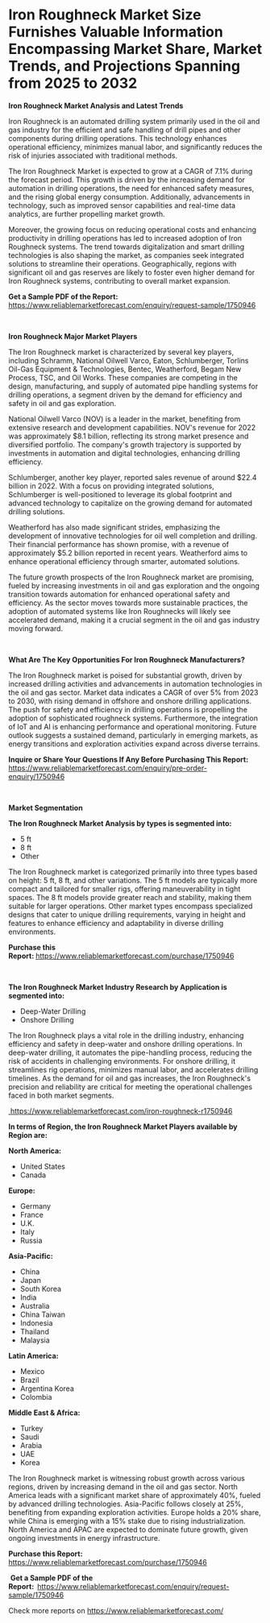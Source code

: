 <p><h1>Iron Roughneck Market Size Furnishes Valuable Information Encompassing Market Share, Market Trends, and Projections Spanning from 2025 to 2032</h1></p><p><strong>Iron Roughneck Market Analysis and Latest Trends</strong></p>
<p><p>Iron Roughneck is an automated drilling system primarily used in the oil and gas industry for the efficient and safe handling of drill pipes and other components during drilling operations. This technology enhances operational efficiency, minimizes manual labor, and significantly reduces the risk of injuries associated with traditional methods.</p><p>The Iron Roughneck Market is expected to grow at a CAGR of 7.1% during the forecast period. This growth is driven by the increasing demand for automation in drilling operations, the need for enhanced safety measures, and the rising global energy consumption. Additionally, advancements in technology, such as improved sensor capabilities and real-time data analytics, are further propelling market growth.</p><p>Moreover, the growing focus on reducing operational costs and enhancing productivity in drilling operations has led to increased adoption of Iron Roughneck systems. The trend towards digitalization and smart drilling technologies is also shaping the market, as companies seek integrated solutions to streamline their operations. Geographically, regions with significant oil and gas reserves are likely to foster even higher demand for Iron Roughneck systems, contributing to overall market expansion.</p></p>
<p><strong>Get a Sample PDF of the Report:&nbsp;</strong> <a href="https://www.reliablemarketforecast.com/enquiry/request-sample/1750946?utm_campaign=2753&utm_medium=2&utm_source=Github&utm_content=ia&utm_term=10042025&utm_id=iron-roughneck">https://www.reliablemarketforecast.com/enquiry/request-sample/1750946</a></p>
<p>&nbsp;</p>
<p><strong>Iron Roughneck Major Market Players</strong></p>
<p><p>The Iron Roughneck market is characterized by several key players, including Schramm, National Oilwell Varco, Eaton, Schlumberger, Torlins Oil-Gas Equipment & Technologies, Bentec, Weatherford, Begam New Process, TSC, and Oil Works. These companies are competing in the design, manufacturing, and supply of automated pipe handling systems for drilling operations, a segment driven by the demand for efficiency and safety in oil and gas exploration.</p><p>National Oilwell Varco (NOV) is a leader in the market, benefiting from extensive research and development capabilities. NOV's revenue for 2022 was approximately $8.1 billion, reflecting its strong market presence and diversified portfolio. The company's growth trajectory is supported by investments in automation and digital technologies, enhancing drilling efficiency.</p><p>Schlumberger, another key player, reported sales revenue of around $22.4 billion in 2022. With a focus on providing integrated solutions, Schlumberger is well-positioned to leverage its global footprint and advanced technology to capitalize on the growing demand for automated drilling solutions.</p><p>Weatherford has also made significant strides, emphasizing the development of innovative technologies for oil well completion and drilling. Their financial performance has shown promise, with a revenue of approximately $5.2 billion reported in recent years. Weatherford aims to enhance operational efficiency through smarter, automated solutions.</p><p>The future growth prospects of the Iron Roughneck market are promising, fueled by increasing investments in oil and gas exploration and the ongoing transition towards automation for enhanced operational safety and efficiency. As the sector moves towards more sustainable practices, the adoption of automated systems like Iron Roughnecks will likely see accelerated demand, making it a crucial segment in the oil and gas industry moving forward.</p></p>
<p>&nbsp;</p>
<p><strong>What Are The Key Opportunities For Iron Roughneck Manufacturers?</strong></p>
<p><p>The Iron Roughneck market is poised for substantial growth, driven by increased drilling activities and advancements in automation technologies in the oil and gas sector. Market data indicates a CAGR of over 5% from 2023 to 2030, with rising demand in offshore and onshore drilling applications. The push for safety and efficiency in drilling operations is propelling the adoption of sophisticated roughneck systems. Furthermore, the integration of IoT and AI is enhancing performance and operational monitoring. Future outlook suggests a sustained demand, particularly in emerging markets, as energy transitions and exploration activities expand across diverse terrains.</p></p>
<p><strong>Inquire or Share Your Questions If Any Before Purchasing This Report:</strong> <a href="https://www.reliablemarketforecast.com/enquiry/pre-order-enquiry/1750946?utm_campaign=2753&utm_medium=2&utm_source=Github&utm_content=ia&utm_term=10042025&utm_id=iron-roughneck">https://www.reliablemarketforecast.com/enquiry/pre-order-enquiry/1750946</a></p>
<p>&nbsp;</p>
<p><strong>Market Segmentation</strong></p>
<p><strong>The Iron Roughneck Market Analysis by types is segmented into:</strong></p>
<p><ul><li>5 ft</li><li>8 ft</li><li>Other</li></ul></p>
<p><p>The Iron Roughneck market is categorized primarily into three types based on height: 5 ft, 8 ft, and other variations. The 5 ft models are typically more compact and tailored for smaller rigs, offering maneuverability in tight spaces. The 8 ft models provide greater reach and stability, making them suitable for larger operations. Other market types encompass specialized designs that cater to unique drilling requirements, varying in height and features to enhance efficiency and adaptability in diverse drilling environments.</p></p>
<p><strong>Purchase this Report:&nbsp;</strong><a href="https://www.reliablemarketforecast.com/purchase/1750946?utm_campaign=2753&utm_medium=2&utm_source=Github&utm_content=ia&utm_term=10042025&utm_id=iron-roughneck">https://www.reliablemarketforecast.com/purchase/1750946</a></p>
<p>&nbsp;</p>
<p><strong>The Iron Roughneck Market Industry Research by Application is segmented into:</strong></p>
<p><ul><li>Deep-Water Drilling</li><li>Onshore Drilling</li></ul></p>
<p><p>The Iron Roughneck plays a vital role in the drilling industry, enhancing efficiency and safety in deep-water and onshore drilling operations. In deep-water drilling, it automates the pipe-handling process, reducing the risk of accidents in challenging environments. For onshore drilling, it streamlines rig operations, minimizes manual labor, and accelerates drilling timelines. As the demand for oil and gas increases, the Iron Roughneck's precision and reliability are critical for meeting the operational challenges faced in both market segments.</p></p>
<p><a href="https://www.reliablemarketforecast.com/iron-roughneck-r1750946?utm_campaign=2753&utm_medium=2&utm_source=Github&utm_content=ia&utm_term=10042025&utm_id=iron-roughneck">&nbsp;https://www.reliablemarketforecast.com/iron-roughneck-r1750946</a></p>
<p><strong>In terms of Region, the Iron Roughneck Market Players available by Region are:</strong></p>
<p>
    <p> <strong> North America: </strong>
        <ul>
            <li>United States</li>
            <li>Canada</li>
        </ul>
        </p> 
    <p> <strong> Europe: </strong>
        <ul>
            <li>Germany</li>
            <li>France</li>
            <li>U.K.</li>
            <li>Italy</li>
            <li>Russia</li>
        </ul>
        </p> 
    <p> <strong> Asia-Pacific: </strong>
        <ul>
            <li>China</li>
            <li>Japan</li>
            <li>South Korea</li>
            <li>India</li>
            <li>Australia</li>
            <li>China Taiwan</li>
            <li>Indonesia</li>
            <li>Thailand</li>
            <li>Malaysia</li>
        </ul>
        </p> 
    <p> <strong> Latin America: </strong>
        <ul>
            <li>Mexico</li>
            <li>Brazil</li>
            <li>Argentina Korea</li>
            <li>Colombia</li>
        </ul>
        </p> 
    <p> <strong> Middle East & Africa: </strong>
        <ul>
            <li>Turkey</li>
            <li>Saudi</li>
            <li>Arabia</li>
            <li>UAE</li>
            <li>Korea</li>
        </ul>
    </p>
    </p>
<p><p>The Iron Roughneck market is witnessing robust growth across various regions, driven by increasing demand in the oil and gas sector. North America leads with a significant market share of approximately 40%, fueled by advanced drilling technologies. Asia-Pacific follows closely at 25%, benefiting from expanding exploration activities. Europe holds a 20% share, while China is emerging with a 15% stake due to rising industrialization. North America and APAC are expected to dominate future growth, given ongoing investments in energy infrastructure.</p></p>
<p><strong>Purchase this Report: </strong><a href="https://www.reliablemarketforecast.com/purchase/1750946?utm_campaign=2753&utm_medium=2&utm_source=Github&utm_content=ia&utm_term=10042025&utm_id=iron-roughneck">https://www.reliablemarketforecast.com/purchase/1750946</a></p>
<p>&nbsp;<strong>Get a Sample PDF of the Report:&nbsp;&nbsp;</strong><a href="https://www.reliablemarketforecast.com/enquiry/request-sample/1750946?utm_campaign=2753&utm_medium=2&utm_source=Github&utm_content=ia&utm_term=10042025&utm_id=iron-roughneck">https://www.reliablemarketforecast.com/enquiry/request-sample/1750946</a></p>
<p><strong></strong></p>
<p>Check more reports on <a href="https://www.reliablemarketforecast.com/?utm_campaign=2753&utm_medium=2&utm_source=Github&utm_content=ia&utm_term=10042025&utm_id=iron-roughneck">https://www.reliablemarketforecast.com/</a></p>